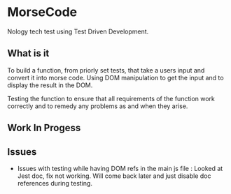 # MorseCode
Nology tech test using Test Driven Development.

## What is it
To build a function, from priorly set tests, that take a users input and convert it into morse code.  Using DOM manipulation to get the input and to display the result in the DOM.

Testing the function to ensure that all requirements of the function work correctly and to remedy any problems as and when they arise.

## Work In Progess


## Issues
  - Issues with testing while having DOM refs in the main js file
    : Looked at Jest doc, fix not working.  Will come back later and     just disable doc references during testing.
